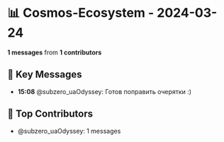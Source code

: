# 📊 Cosmos-Ecosystem - 2024-03-24
**1 messages** from **1 contributors**

## 💬 Key Messages
- **15:08** @subzero_uaOdyssey: Готов поправить очерятки :)

## 👥 Top Contributors
- @subzero_uaOdyssey: 1 messages